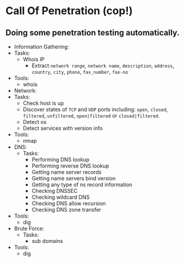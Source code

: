 # Call Of Penetration (cop!)

## Doing some penetration testing automatically.


* Information Gathering:
 * Tasks:
    * Whois IP
      * Extract `network range`, `network name`, `description`,
                `address`, `country`, `city`, `phone`, `fax_number`, `fax-no`
 * Tools:
   * whois
* Network:
 * Tasks:
    * Check host is up
    * Discover states of `TCP` and `UDP` ports including: `open`, `closed`,
                                                          `filtered`, `unfiltered`,
                                                          `open|filtered` or `closed|filtered`.
    * Detect os
    * Detect services with version info
 * Tools:
   * nmap
* DNS:
  * Tasks:
      * Performing DNS lookup
      * Performing reverse DNS lookup
      * Getting name server records
      * Getting name servers bind version
      * Getting any type of ns record information
      * Checking DNSSEC
      * Checking wildcard DNS
      * Checking DNS allow recursion
      * Checking DNS zone transfer
 * Tools:
   * dig
* Brute Force:
  * Tasks:
      * sub domains
 * Tools:
   * dig

